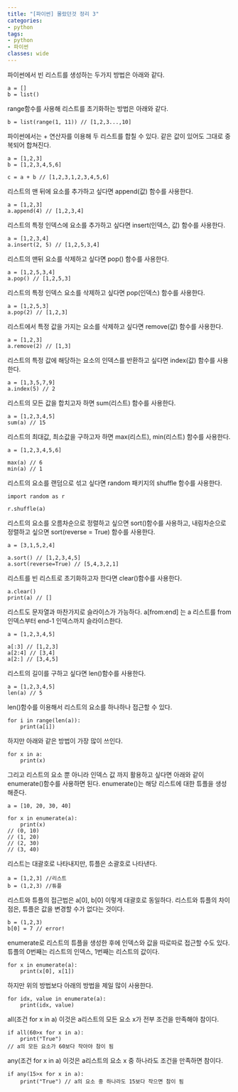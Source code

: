 ```yaml
---
title: "[파이썬] 몰랐던것 정리 3"
categories:
- python
tags:
- python
- 파이썬
classes: wide
---
```


파이썬에서 빈 리스트를 생성하는 두가지 방법은 아래와 같다.

```
a = []
b = list()
```

range함수를 사용해 리스트를 초기화하는 방법은 아래와 같다.

```
b = list(range(1, 11)) // [1,2,3...,10]
```

파이썬에서는 + 연산자를 이용해 두 리스트를 합칠 수 있다. 같은 값이 있어도 그대로 중복되어 합쳐진다.

```
a = [1,2,3]
b = [1,2,3,4,5,6]

c = a + b // [1,2,3,1,2,3,4,5,6]
```

리스트의 맨 뒤에 요소를 추가하고 싶다면 append(값) 함수를 사용한다.

```
a = [1,2,3]
a.append(4) // [1,2,3,4]
```

리스트의 특정 인덱스에 요소를 추가하고 싶다면 insert(인덱스, 값) 함수를 사용한다.

```
a = [1,2,3,4]
a.insert(2, 5) // [1,2,5,3,4]
```

리스트의 맨뒤 요소를 삭제하고 싶다면 pop() 함수를 사용한다.

```
a = [1,2,5,3,4]
a.pop() // [1,2,5,3]
```

리스트의 특정 인덱스 요소를 삭제하고 싶다면 pop(인덱스) 함수를 사용한다.

```
a = [1,2,5,3]
a.pop(2) // [1,2,3]
```

리스트에서 특정 값을 가지는 요소를 삭제하고 싶다면 remove(값) 함수를 사용한다.

```
a = [1,2,3]
a.remove(2) // [1,3]
```

리스트의 특정 값에 해당하는 요소의 인덱스를 반환하고 싶다면 index(값) 함수를 사용한다.

```
a = [1,3,5,7,9]
a.index(5) // 2
```

리스트의 모든 값을 합치고자 하면 sum(리스트) 함수를 사용한다.

```
a = [1,2,3,4,5]
sum(a) // 15
```

리스트의 최대값, 최소값을 구하고자 하면 max(리스트), min(리스트) 함수를 사용한다.

```
a = [1,2,3,4,5,6]

max(a) // 6
min(a) // 1
```

리스트의 요소를 랜덤으로 섞고 싶다면 random 패키지의 shuffle 함수를 사용한다.

```
import random as r

r.shuffle(a)
```

리스트의 요소를 오름차순으로 정렬하고 싶으면 sort()함수를 사용하고, 내림차순으로 정렬하고 싶으면 sort(reverse = True) 함수를 사용한다.

```
a = [3,1,5,2,4]

a.sort() // [1,2,3,4,5]
a.sort(reverse=True) // [5,4,3,2,1]
```

리스트를 빈 리스트로 초기화하고자 한다면 clear()함수를 사용한다.

```
a.clear()
print(a) // []
```

리스트도 문자열과 마찬가지로 슬라이스가 가능하다. a[from:end] 는 a 리스트를 from 인덱스부터 end-1 인덱스까지 슬라이스한다.

```
a = [1,2,3,4,5]

a[:3] // [1,2,3]
a[2:4] // [3,4]
a[2:] // [3,4,5]
```

리스트의 길이를 구하고 싶다면 len()함수를 사용한다.

```
a = [1,2,3,4,5]
len(a) // 5
```

len()함수를 이용해서 리스트의 요소를 하나하나 접근할 수 있다.

```
for i in range(len(a)):
	print(a[i])

```

하지만 아래와 같은 방법이 가장 많이 쓰인다.

```
for x in a:
	print(x)
```

그리고 리스트의 요소 뿐 아니라 인덱스 값 까지 활용하고 싶다면 아래와 같이 enumerate()함수를 사용하면 된다. enumerate()는 해당 리스트에 대한 튜플을 생성해준다.

```
a = [10, 20, 30, 40]

for x in enumerate(a):
	print(x)
// (0, 10)
// (1, 20)
// (2, 30)
// (3, 40)
```

리스트는 대괄호로 나타내지만, 튜플은 소괄호로 나타낸다.

```
a = [1,2,3] //리스트
b = (1,2,3) //튜플
```

리스트와 튜플의 접근법은 a[0], b[0] 이렇게 대괄호로 동일하다. 리스트와 튜플의 차이점은, 튜플은 값을 변경할 수가 없다는 것이다.

```
b = (1,2,3)
b[0] = 7 // error!
```

enumerate로 리스트의 튜플을 생성한 후에 인덱스와 값을 따로따로 접근할 수도 있다. 튜플의 0번째는 리스트의 인덱스, 1번째는 리스트의 값이다.

```
for x in enumerate(a):
	print(x[0], x[1])
```

하지만 위의 방법보다 아래의 방법을 제일 많이 사용한다.

```
for idx, value in enumerate(a):
	print(idx, value)
```

all(조건 for x in a) 이것은 a리스트의 모든 요소 x가 전부 조건을 만족해야 참이다.

```
if all(60>x for x in a):
	print("True")
// a의 모든 요소가 60보다 작아야 참이 됨
```

any(조건 for x in a) 이것은 a리스트의 요소 x 중 하나라도 조건을 만족하면 참이다.

```
if any(15>x for x in a):
	print("True") // a의 요소 중 하나라도 15보다 작으면 참이 됨
```